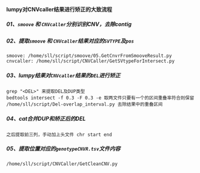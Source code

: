 #### lumpy对CNVcaller结果进行矫正的大致流程
##### 01、`smoove` 和 `CNVcaller`分别识别CNV，去除contig

##### 02、提取`smoove` 和 `CNVcaller`结果对应的`SVTYPE`及`pos`
```
smoove: /home/sll/script/smoove/05.GetCnvrFromSmooveResult.py
cnvcaller: /home/sll/script/CNVCaller/GetSVtypeForIntersect.py
```
##### 03、lumpy结果对`CNVcaller`结果的`DEL`进行矫正
```
grep "<DEL>" 来提取DEL及DUP类型
bedtools intersect -f 0.3 -F 0.3 -e 取两文件只要有一个的区间重叠率符合则保留
/home/sll/script/Del-overlap_interval.py 去除结果中的重叠区间
```
##### 04、cat合并DUP和矫正后的DEL
```
之后提取前三列，手动加上头文件 chr start end
```
##### 05、提取位置对应的`genotypeCNVR.tsv`文件内容
```
/home/sll/script/CNVCaller/GetCleanCNV.py
```
